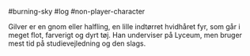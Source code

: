#burning-sky #log #non-player-character

Gilver er en gnom eller halfling, en lille indtørret hvidhåret fyr, som går i meget flot, farverigt og dyrt tøj. Han underviser på Lyceum, men bruger mest tid på studievejledning og den slags.
